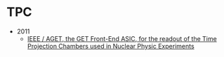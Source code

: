 <!-- TPC.md --- 
;; 
;; Description: 
;; Author: Hongyi Wu(吴鸿毅)
;; Email: wuhongyi@qq.com 
;; Created: 三 2月  7 23:53:55 2018 (+0800)
;; Last-Updated: 四 2月  8 00:00:56 2018 (+0800)
;;           By: Hongyi Wu(吴鸿毅)
;;     Update #: 1
;; URL: http://wuhongyi.cn -->

# TPC


- 2011
	- [IEEE / AGET, the GET Front-End ASIC, for the readout of the Time Projection Chambers used in Nuclear Physic Experiments](http://wuhongyi.cn/HardwareNote/pdf/article/06154095.pdf)







<!-- TPC.md ends here -->
